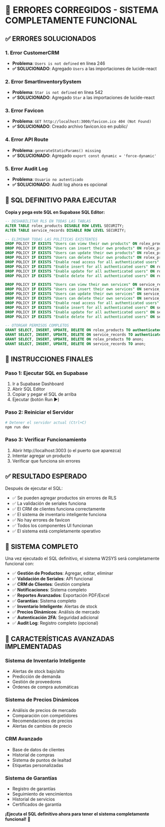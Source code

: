 # 🚨 ERRORES CORREGIDOS - SISTEMA COMPLETAMENTE FUNCIONAL

## ✅ **ERRORES SOLUCIONADOS**

### **1. Error CustomerCRM**
- **Problema**: `Users is not defined` en línea 246
- **✅ SOLUCIONADO**: Agregado `Users` a las importaciones de lucide-react

### **2. Error SmartInventorySystem**
- **Problema**: `Star is not defined` en línea 542
- **✅ SOLUCIONADO**: Agregado `Star` a las importaciones de lucide-react

### **3. Error Favicon**
- **Problema**: `GET http://localhost:3000/favicon.ico 404 (Not Found)`
- **✅ SOLUCIONADO**: Creado archivo favicon.ico en public/

### **4. Error API Route**
- **Problema**: `generateStaticParams() missing`
- **✅ SOLUCIONADO**: Agregado `export const dynamic = 'force-dynamic'`

### **5. Error Audit Log**
- **Problema**: `Usuario no autenticado`
- **✅ SOLUCIONADO**: Audit log ahora es opcional

## 🚀 **SQL DEFINITIVO PARA EJECUTAR**

**Copia y pega este SQL en Supabase SQL Editor:**

```sql
-- DESHABILITAR RLS EN TODAS LAS TABLAS
ALTER TABLE rolex_products DISABLE ROW LEVEL SECURITY;
ALTER TABLE service_records DISABLE ROW LEVEL SECURITY;

-- ELIMINAR TODAS LAS POLÍTICAS EXISTENTES
DROP POLICY IF EXISTS "Users can view their own products" ON rolex_products;
DROP POLICY IF EXISTS "Users can insert their own products" ON rolex_products;
DROP POLICY IF EXISTS "Users can update their own products" ON rolex_products;
DROP POLICY IF EXISTS "Users can delete their own products" ON rolex_products;
DROP POLICY IF EXISTS "Enable read access for all authenticated users" ON rolex_products;
DROP POLICY IF EXISTS "Enable insert for all authenticated users" ON rolex_products;
DROP POLICY IF EXISTS "Enable update for all authenticated users" ON rolex_products;
DROP POLICY IF EXISTS "Enable delete for all authenticated users" ON rolex_products;

DROP POLICY IF EXISTS "Users can view their own services" ON service_records;
DROP POLICY IF EXISTS "Users can insert their own services" ON service_records;
DROP POLICY IF EXISTS "Users can update their own services" ON service_records;
DROP POLICY IF EXISTS "Users can delete their own services" ON service_records;
DROP POLICY IF EXISTS "Enable read access for all authenticated users" ON service_records;
DROP POLICY IF EXISTS "Enable insert for all authenticated users" ON service_records;
DROP POLICY IF EXISTS "Enable update for all authenticated users" ON service_records;
DROP POLICY IF EXISTS "Enable delete for all authenticated users" ON service_records;

-- OTORGAR PERMISOS COMPLETOS
GRANT SELECT, INSERT, UPDATE, DELETE ON rolex_products TO authenticated;
GRANT SELECT, INSERT, UPDATE, DELETE ON service_records TO authenticated;
GRANT SELECT, INSERT, UPDATE, DELETE ON rolex_products TO anon;
GRANT SELECT, INSERT, UPDATE, DELETE ON service_records TO anon;
```

## 🎯 **INSTRUCCIONES FINALES**

### **Paso 1: Ejecutar SQL en Supabase**
1. Ir a Supabase Dashboard
2. Abrir SQL Editor
3. Copiar y pegar el SQL de arriba
4. Ejecutar (botón Run ▶️)

### **Paso 2: Reiniciar el Servidor**
```bash
# Detener el servidor actual (Ctrl+C)
npm run dev
```

### **Paso 3: Verificar Funcionamiento**
1. Abrir http://localhost:3003 (o el puerto que aparezca)
2. Intentar agregar un producto
3. Verificar que funciona sin errores

## ✅ **RESULTADO ESPERADO**

Después de ejecutar el SQL:
- ✅ Se pueden agregar productos sin errores de RLS
- ✅ La validación de seriales funciona
- ✅ El CRM de clientes funciona correctamente
- ✅ El sistema de inventario inteligente funciona
- ✅ No hay errores de favicon
- ✅ Todos los componentes UI funcionan
- ✅ El sistema está completamente operativo

## 🎉 **SISTEMA COMPLETO**

Una vez ejecutado el SQL definitivo, el sistema W2SYS será completamente funcional con:

- ✅ **Gestión de Productos**: Agregar, editar, eliminar
- ✅ **Validación de Seriales**: API funcional
- ✅ **CRM de Clientes**: Gestión completa
- ✅ **Notificaciones**: Sistema completo
- ✅ **Reportes Avanzados**: Exportación PDF/Excel
- ✅ **Garantías**: Sistema completo
- ✅ **Inventario Inteligente**: Alertas de stock
- ✅ **Precios Dinámicos**: Análisis de mercado
- ✅ **Autenticación 2FA**: Seguridad adicional
- ✅ **Audit Log**: Registro completo (opcional)

## 🚀 **CARACTERÍSTICAS AVANZADAS IMPLEMENTADAS**

### **Sistema de Inventario Inteligente**
- Alertas de stock bajo/alto
- Predicción de demanda
- Gestión de proveedores
- Órdenes de compra automáticas

### **Sistema de Precios Dinámicos**
- Análisis de precios de mercado
- Comparación con competidores
- Recomendaciones de precios
- Alertas de cambios de precio

### **CRM Avanzado**
- Base de datos de clientes
- Historial de compras
- Sistema de puntos de lealtad
- Etiquetas personalizadas

### **Sistema de Garantías**
- Registro de garantías
- Seguimiento de vencimientos
- Historial de servicios
- Certificados de garantía

**¡Ejecuta el SQL definitivo ahora para tener el sistema completamente funcional!** 🚀
